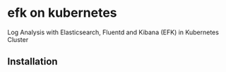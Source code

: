 # efk on kubernetes
Log Analysis with Elasticsearch, Fluentd and Kibana (EFK) in Kubernetes Cluster

## Installation 
